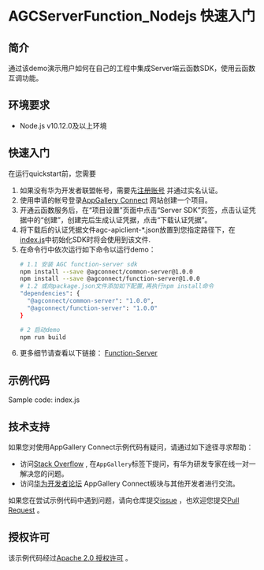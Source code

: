 # AGCServerFunction_Nodejs 快速入门


## 简介
通过该demo演示用户如何在自己的工程中集成Server端云函数SDK，使用云函数互调功能。

## 环境要求
* Node.js v10.12.0及以上环境

## 快速入门
在运行quickstart前，您需要
1. 如果没有华为开发者联盟帐号，需要先[注册账号](https://developer.huawei.com/consumer/cn/doc/start/registration-and-verification-0000001053628148) 并通过实名认证。
2. 使用申请的帐号登录[AppGallery Connect](https://developer.huawei.com/consumer/cn/service/josp/agc/index.html#/) 网站创建一个项目。
3. 开通云函数服务后，在“项目设置”页面中点击“Server SDK”页签，点击认证凭据中的“创建”，创建完后生成认证凭据，点击“下载认证凭据”。
4. 将下载后的认证凭据文件agc-apiclient-*.json放置到您指定路径下，在[index.js](./index.js)中初始化SDK时将会使用到该文件.
5. 在命令行中依次运行如下命令以运行demo：
    ``` bash
    # 1.1 安装 AGC function-server sdk
    npm install --save @agconnect/common-server@1.0.0
    npm install --save @agconnect/function-server@1.0.0
    # 1.2 或向package.json文件添加如下配置,再执行npm install命令
    "dependencies": {
      "@agconnect/common-server": "1.0.0",
      "@agconnect/function-server": "1.0.0"
   }
   
    # 2 启动demo
    npm run build
    ```
6. 更多细节请查看以下链接： [Function-Server](https://developer.huawei.com/consumer/cn/doc/development/AppGallery-connect-Guides/agc-cloudfunction-functioncall-server-nodejs-0000001192526140)

## 示例代码

Sample code: index.js

## 技术支持

如果您对使用AppGallery Connect示例代码有疑问，请通过如下途径寻求帮助：
- 访问[Stack Overflow](https://stackoverflow.com/) , 在`AppGallery`标签下提问，有华为研发专家在线一对一解决您的问题。
- 访问[华为开发者论坛](https://forums.developer.huawei.com/forumPortal/en/home) AppGallery Connect板块与其他开发者进行交流。

如果您在尝试示例代码中遇到问题，请向仓库提交[issue](https://github.com/AppGalleryConnect/agc-demos/issues) ，也欢迎您提交[Pull Request](https://github.com/AppGalleryConnect/agc-demos/pulls) 。

## 授权许可
该示例代码经过[Apache 2.0 授权许可](http://www.apache.org/licenses/LICENSE-2.0) 。
